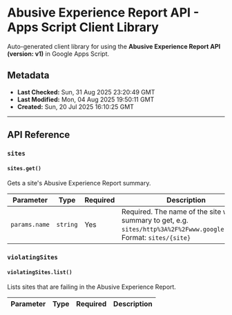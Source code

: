 # Abusive Experience Report API - Apps Script Client Library

Auto-generated client library for using the **Abusive Experience Report API (version: v1)** in Google Apps Script.

## Metadata

- **Last Checked:** Sun, 31 Aug 2025 23:20:49 GMT
- **Last Modified:** Mon, 04 Aug 2025 19:50:11 GMT
- **Created:** Sun, 20 Jul 2025 16:10:25 GMT



---

## API Reference

### `sites`

#### `sites.get()`

Gets a site's Abusive Experience Report summary.

| Parameter | Type | Required | Description |
|---|---|---|---|
| `params.name` | `string` | Yes | Required. The name of the site whose summary to get, e.g. `sites/http%3A%2F%2Fwww.google.com%2F`. Format: `sites/{site}` |

### `violatingSites`

#### `violatingSites.list()`

Lists sites that are failing in the Abusive Experience Report.

| Parameter | Type | Required | Description |
|---|---|---|---|